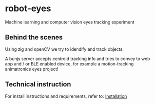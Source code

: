 # robot-eyes

Machine learning and computer vision eyes tracking experiment

## Behind the scenes

Using zig and openCV we try to idendify and track objects.

A bunjs server accepts centroid tracking info and tries to convey to web app and / or BLE enabled
device, for example a motion-tracking animatronics eyes project!

## Technical instruction

For install instructions and requirements, refer to: [Installation](docs/INSTALLATION.md)
